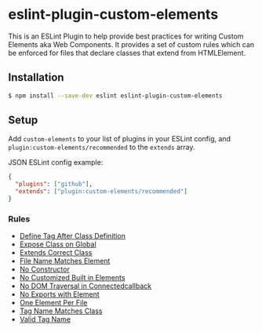 # eslint-plugin-custom-elements

This is an ESLint Plugin to help provide best practices for writing Custom Elements aka Web Components. It provides a set of custom rules which can be enforced for files that declare classes that extend from HTMLElement.

## Installation

```sh
$ npm install --save-dev eslint eslint-plugin-custom-elements
```

## Setup

Add `custom-elements` to your list of plugins in your ESLint config, and `plugin:custom-elements/recommended` to the `extends` array.

JSON ESLint config example:

```json
{
  "plugins": ["github"],
  "extends": ["plugin:custom-elements/recommended"]
}
```

### Rules

- [Define Tag After Class Definition](./docs/rules/define-tag-after-class-definition.md)
- [Expose Class on Global](./docs/rules/expose-class-on-global.md)
- [Extends Correct Class](./docs/rules/extends-correct-class.md)
- [File Name Matches Element](./docs/rules/file-name-matches-element.md)
- [No Constructor](./docs/rules/no-constructor.md)
- [No Customized Built in Elements](./docs/rules/no-customized-built-in-elements.md)
- [No DOM Traversal in Connectedcallback](./docs/rules/no-dom-traversal-in-connectedcallback.md)
- [No Exports with Element](./docs/rules/no-exports-with-element.md)
- [One Element Per File](./docs/rules/one-element-per-file.md)
- [Tag Name Matches Class](./docs/rules/tag-name-matches-class.md)
- [Valid Tag Name](./docs/rules/valid-tag-name.md)
